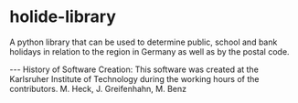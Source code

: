 # holide-library
A python library that can be used to determine public, school and bank holidays in relation to the region in Germany as well as by the postal code.

--- History of Software Creation:
This software was created at the Karlsruher Institute of Technology during the working hours of the contributors.
M. Heck,
J. Greifenhahn,
M. Benz
